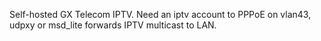 Self-hosted GX Telecom IPTV.
Need an iptv account to PPPoE on vlan43, udpxy or msd_lite forwards IPTV multicast to LAN.
